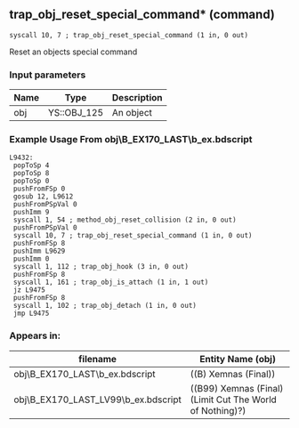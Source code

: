 ## trap_obj_reset_special_command* (command)

`syscall 10, 7 ; trap_obj_reset_special_command (1 in, 0 out)`

Reset an objects special command

### Input parameters
| Name | Type | Description
|------|------|------------
| obj   | YS::OBJ_125   | An object


### Example Usage From obj\B_EX170_LAST\b_ex.bdscript
```plaintext
L9432:
 popToSp 4
 popToSp 8
 popToSp 0
 pushFromFSp 0
 gosub 12, L9612
 pushFromPSpVal 0
 pushImm 9
 syscall 1, 54 ; method_obj_reset_collision (2 in, 0 out)
 pushFromPSpVal 0
 syscall 10, 7 ; trap_obj_reset_special_command (1 in, 0 out)
 pushFromFSp 8
 pushImm L9629
 pushImm 0
 syscall 1, 112 ; trap_obj_hook (3 in, 0 out)
 pushFromFSp 8
 syscall 1, 161 ; trap_obj_is_attach (1 in, 1 out)
 jz L9475
 pushFromFSp 8
 syscall 1, 102 ; trap_obj_detach (1 in, 0 out)
 jmp L9475
```


### Appears in:
| filename | Entity Name (obj)
|----------|-------------
| obj\B_EX170_LAST\b_ex.bdscript       | ((B) Xemnas (Final))          
| obj\B_EX170_LAST_LV99\b_ex.bdscript       | ((B99) Xemnas (Final) (Limit Cut The World of Nothing)?)          



